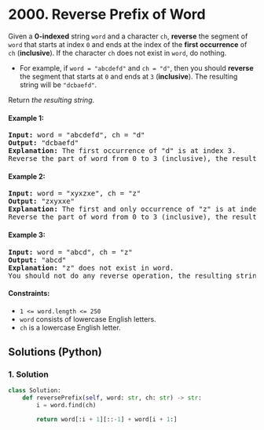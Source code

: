 # 2000. Reverse Prefix of Word
Given a **0-indexed** string `word` and a character `ch`, **reverse** the segment of `word` that starts at index `0` and ends at the index of the **first occurrence** of `ch` (**inclusive**). If the character `ch` does not exist in `word`, do nothing.
* For example, if `word = "abcdefd"` and `ch = "d"`, then you should **reverse** the segment that starts at `0` and ends at `3` (**inclusive**). The resulting string will be `"dcbaefd"`.

Return *the resulting string*.

#### Example 1:
<pre>
<strong>Input:</strong> word = "abcdefd", ch = "d"
<strong>Output:</strong> "dcbaefd"
<strong>Explanation:</strong> The first occurrence of "d" is at index 3.
Reverse the part of word from 0 to 3 (inclusive), the resulting string is "dcbaefd".
</pre>

#### Example 2:
<pre>
<strong>Input:</strong> word = "xyxzxe", ch = "z"
<strong>Output:</strong> "zxyxxe"
<strong>Explanation:</strong> The first and only occurrence of "z" is at index 3.
Reverse the part of word from 0 to 3 (inclusive), the resulting string is "zxyxxe".
</pre>

#### Example 3:
<pre>
<strong>Input:</strong> word = "abcd", ch = "z"
<strong>Output:</strong> "abcd"
<strong>Explanation:</strong> "z" does not exist in word.
You should not do any reverse operation, the resulting string is "abcd".
</pre>

#### Constraints:
* `1 <= word.length <= 250`
* `word` consists of lowercase English letters.
* `ch` is a lowercase English letter.

## Solutions (Python)

### 1. Solution
```Python
class Solution:
    def reversePrefix(self, word: str, ch: str) -> str:
        i = word.find(ch)

        return word[:i + 1][::-1] + word[i + 1:]
```
